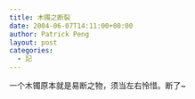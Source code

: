 ```yaml
---
title: 木镯之断裂
date: 2004-06-07T14:11:00+00:00
author: Patrick Peng
layout: post
categories:
  - 記
---
```

一个木镯原本就是易断之物，须当左右怜惜。断了~